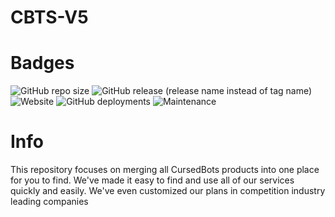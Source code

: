 # CBTS-V5

# Badges
<img alt="GitHub repo size" src="https://img.shields.io/github/repo-size/PixelatedPurple/CBTS-V5"> <img alt="GitHub release (release name instead of tag name)" src="https://img.shields.io/github/v/release/PixelatedPurple/CBTS-V5?include_prereleases"> <img alt="Website" src="https://img.shields.io/website?down_color=Red&down_message=Offline&label=CursedBots&style=plastic&up_color=Green&up_message=Online&url=https%3A%2F%2Fcursedbots.xyz"> <img alt="GitHub deployments" src="https://img.shields.io/github/deployments/PixelatedPurple/CBTS-V5/Production?label=Build"> <img alt="Maintenance" src="https://img.shields.io/maintenance/yes/2023?label=Maintenance%20Status"> <a src="https://img.shields.io/badge/CBTS-V5-Hardenize%20%7C%20Verified-gold" alt="Hardenize">

# Info 

This repository focuses on merging all CursedBots products into one place for you to find. We've made it easy to find and use all of our services quickly and easily. We've even customized our plans in competition  industry leading companies 
